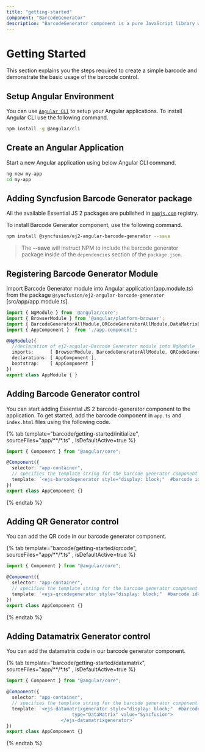 ```yaml
---
title: "getting-started"
component: "BarcodeGenerator"
description: "BarcodeGenerator component is a pure JavaScript library which will convert a string to Barcode and show it to the user. This supports major 1D and 2D barcodes including coda bar, code 128, QR Code."
---
```


# Getting Started

This section explains you the steps required to create a simple barcode and demonstrate the basic usage of the barcode control.

## Setup Angular Environment

You can use [`Angular CLI`](https://github.com/angular/angular-cli) to setup your Angular applications.
To install Angular CLI use the following command.

```bash
npm install -g @angular/cli
```

## Create an Angular Application

Start a new Angular application using below Angular CLI command.

```bash
ng new my-app
cd my-app
```

## Adding Syncfusion Barcode Generator package

All the available Essential JS 2 packages are published in [`npmjs.com`](https://www.npmjs.com/~syncfusionorg) registry.

To install Barcode Generator component, use the following command.

```bash
npm install @syncfusion/ej2-angular-barcode-generator --save
```

> The **--save** will instruct NPM to include the barcode generator package inside of the `dependencies` section of the `package.json`.

## Registering Barcode Generator Module

Import Barcode Generator module into Angular application(app.module.ts) from the package `@syncfusion/ej2-angular-barcode-generator` [src/app/app.module.ts].

```typescript
import { NgModule } from '@angular/core';
import { BrowserModule } from '@angular/platform-browser';
import { BarcodeGeneratorAllModule,QRCodeGeneratorAllModule,DataMatrixGeneratorAllModule } from '@syncfusion/ej2-angular-barcode-generator';
import { AppComponent }  from './app.component';

@NgModule({
  //declaration of ej2-angular-Barcode Generator module into NgModule
  imports:      [ BrowserModule, BarcodeGeneratorAllModule, QRCodeGeneratorAllModule ,DataMatrixGeneratorAllModule ],
  declarations: [ AppComponent ],
  bootstrap:    [ AppComponent ]
})
export class AppModule { }
```

## Adding Barcode Generator control

You can start adding Essential JS 2 barcode-generator component to the application. To get started, add the barcode component in `app.ts` and `index.html` files using the following code.

{% tab template="barcode/getting-started/initialize", sourceFiles="app/**/*.ts" , isDefaultActive=true %}

```typescript
import { Component } from "@angular/core";

@Component({
  selector: "app-container",
  // specifies the template string for the barcode generator component
  template: `<ejs-barcodegenerator style="display: block;"  #barcode id="barcode" width="200px" height="150px" mode="SVG" type="Codabar" value="123456789">`
})
export class AppComponent {}
```

{% endtab %}

## Adding QR Generator control

You can add the QR code in our barcode generator component.

{% tab template="barcode/getting-started/qrcode", sourceFiles="app/**/*.ts" , isDefaultActive=true %}

```typescript
import { Component } from "@angular/core";

@Component({
  selector: "app-container",
  // specifies the template string for the barcode generator component
  template: `<ejs-qrcodegenerator style="display: block;"  #barcode id="barcode" width="200px" height="150px" mode="SVG"value="Syncfusion"></ejs-qrcodegenerator>`
})
export class AppComponent {}
```

{% endtab %}

## Adding Datamatrix Generator control

You can add the datamatrix code in our barcode generator component.

{% tab template="barcode/getting-started/datamatrix", sourceFiles="app/**/*.ts" , isDefaultActive=true %}

```typescript
import { Component } from "@angular/core";

@Component({
  selector: "app-container",
  // specifies the template string for the barcode generator component
  template: `<ejs-datamatrixgenerator style="display: block;"  #barcode id="barcode" width="200px" height="200px" mode="SVG"
                        type="DataMatrix" value="Syncfusion">
                    </ejs-datamatrixgenerator>`
})
export class AppComponent {}
```

{% endtab %}